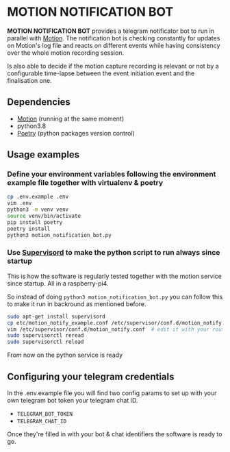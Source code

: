 # MOTION NOTIFICATION BOT

**MOTION NOTIFICATION BOT** provides a telegram notificator bot to run in parallel with [Motion](https://motion-project.github.io/). The notification bot is checking constantly for updates on Motion's log file and reacts on different events while having consistency over the whole motion recording session.

Is also able to decide if the motion capture recording is relevant or not by a configurable time-lapse between the event initiation event and the finalisation one.

## Dependencies
- [Motion](https://motion-project.github.io/) (running at the same moment)
- python3.8
- [Poetry](https://python-poetry.org/) (python packages version control)

## Usage examples
### Define your environment variables following the environment example file together with virtualenv & poetry
```sh
cp .env.example .env
vim .env
python3 -m venv venv
source venv/bin/activate
pip install poetry
poetry install
python3 motion_notification_bot.py
```
### Use [Supervisord](http://supervisord.org/) to make the python script to run always since startup
This is how the software is regularly tested together with the motion service since startup. All in a raspberry-pi4.

So instead of doing `python3 motion_notification_bot.py` you can follow this to make it run in backround as mentioned before.
```sh
sudo apt-get install supervisord
cp etc/motion_notify_example.conf /etc/supervisor/conf.d/motion_notify.conf
vim /etc/supervisor/conf.d/motion_notify.conf  # edit it with your routes & user
sudo supervisorctl reread
sudo supervisorctl reload
```
From now on the python service is ready

## Configuring your telegram credentials
In the .env.example file you will find two config params to set up with your own telegram bot token your telegram chat ID.
- `TELEGRAM_BOT_TOKEN`
- `TELEGRAM_CHAT_ID`

Once they're filled in with your bot & chat identifiers the software is ready to go.
